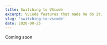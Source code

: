 ```yaml
---
title: Switching to VScode
excerpt: VSCode features that made me do it. 
slug: 'switching-to-vscode'
date: 2020-09-25
---
```


Coming soon